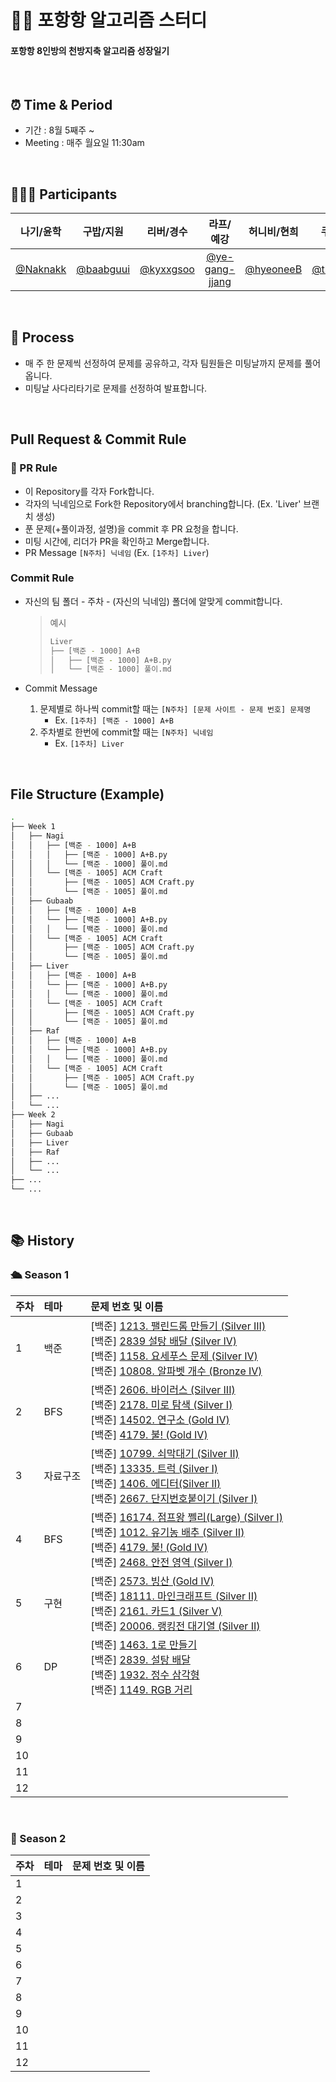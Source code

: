 # 👊🏻 포항항 알고리즘 스터디

#### 포항항 8인방의 천방지축 알고리즘 성장일기

<br/>

## ⏰ Time & Period

- 기간 : 8월 5째주 ~
- Meeting : 매주 월요일 11:30am

<br/>

## 🧑🏻‍💻 Participants

|나기/윤학|구밥/지원|리버/경수|라프/예강|허니비/현희|쿠키/민준|롭/수진|윤/윤기|
|:----:|:----:|:----:|:----:|:----:|:----:|:----:|:----:|
|<a href="https://github.com/Naknakk">@Naknakk</a>|<a href="https://github.com/baabguui">@baabguui</a>|<a href="https://github.com/kyxxgsoo">@kyxxgsoo</a>|<a href="https://github.com/ye-gang-jjang">@ye-gang-jjang</a>|<a href="https://github.com/hyeonheebee">@hyeoneeB</a>|<a href="https://github.com/thinkySide">@thinkySide</a>|<a href="https://github.com/Jinjinjinzin">@Jinjinjinzin</a>|<a href="https://github.com/YunKi-H">@YunKi-H</a>|

<br/>

## 📖 Process
- 매 주 한 문제씩 선정하여 문제를 공유하고, 각자 팀원들은 미팅날까지 문제를 풀어옵니다.
- 미팅날 사다리타기로 문제를 선정하여 발표합니다.

<br/>

## Pull Request & Commit Rule


### 📌 PR Rule

- 이 Repository를 각자 Fork합니다.
- 각자의 닉네임으로 Fork한 Repository에서 branching합니다. (Ex. 'Liver' 브랜치 생성)
- 푼 문제(+풀이과정, 설명)을 commit 후 PR 요청을 합니다.
- 미팅 시간에, 리더가 PR을 확인하고 Merge합니다.
- PR Message
  `[N주차] 닉네임` (Ex. `[1주차] Liver`)

### Commit Rule

- 자신의 팀 폴더 - 주차 - (자신의 닉네임) 폴더에 알맞게 commit합니다.

  > 예시
  >
  > ```bash
  > Liver
  > ├── [백준 - 1000] A+B
  > │   ├── [백준 - 1000] A+B.py
  > │   └── [백준 - 1000] 풀이.md
  > ```

- Commit Message
  1. 문제별로 하나씩 commit할 때는 `[N주차] [문제 사이트 - 문제 번호] 문제명`
     - Ex. `[1주차] [백준 - 1000] A+B`
  2. 주차별로 한번에 commit할 때는 `[N주차] 닉네임`
     - Ex. `[1주차] Liver`

<br />

## File Structure (Example)

```bash
.
├── Week 1
│   ├── Nagi
│   │   ├── [백준 - 1000] A+B
│   │   │   ├── [백준 - 1000] A+B.py
│   │   │   └── [백준 - 1000] 풀이.md
│   │   └── [백준 - 1005] ACM Craft
│   │       ├── [백준 - 1005] ACM Craft.py
│   │       └── [백준 - 1005] 풀이.md
│   ├── Gubaab
│   │   ├── [백준 - 1000] A+B
│   │   └── ├── [백준 - 1000] A+B.py
│   │   │   └── [백준 - 1000] 풀이.md
│   │   └── [백준 - 1005] ACM Craft
│   │       ├── [백준 - 1005] ACM Craft.py
│   │       └── [백준 - 1005] 풀이.md
│   ├── Liver
│   │   ├── [백준 - 1000] A+B
│   │   └── ├── [백준 - 1000] A+B.py
│   │   │   └── [백준 - 1000] 풀이.md
│   │   └── [백준 - 1005] ACM Craft
│   │       ├── [백준 - 1005] ACM Craft.py
│   │       └── [백준 - 1005] 풀이.md
│   ├── Raf
│   │   ├── [백준 - 1000] A+B
│   │   └── ├── [백준 - 1000] A+B.py
│   │   │   └── [백준 - 1000] 풀이.md
│   │   └── [백준 - 1005] ACM Craft
│   │       ├── [백준 - 1005] ACM Craft.py
│   │       └── [백준 - 1005] 풀이.md
│   ├── ...
│   └── ...
├── Week 2
│   ├── Nagi
│   ├── Gubaab
│   ├── Liver
│   ├── Raf
│   ├── ...
│   └── ...
├── ...
└── ...

```

<br/>


## 📚 History
### 🛳️ Season 1
| 주차 | 테마                                                     | 문제 번호 및 이름                                            |
| :--- | :------------------------------------------------------- | :----------------------------------------------------------- |
| 1    | 백준                                                      | [백준] [1213. 팰린드롬 만들기 (Silver III)](https://www.acmicpc.net/problem/1213)<br/> [백준] [2839 설탕 배달 (Silver IV)](https://www.acmicpc.net/problem/2839)<br/> [백준] [1158. 요세푸스 문제 (Silver IV)](https://www.acmicpc.net/problem/1158)<br/> [백준] [10808. 알파벳 개수 (Bronze IV)](https://www.acmicpc.net/problem/10808) |
| 2    | BFS                                                      | [백준] [2606. 바이러스 (Silver III)](https://www.acmicpc.net/problem/2606)<br/> [백준] [2178. 미로 탐색 (Silver I)](https://www.acmicpc.net/problem/2178)<br/> [백준] [14502. 연구소 (Gold IV)](https://www.acmicpc.net/problem/14502)<br/> [백준] [4179. 불! (Gold IV)](https://www.acmicpc.net/problem/4179) |
| 3    | 자료구조                                                   | [백준] [10799. 쇠막대기 (Silver II)](https://www.acmicpc.net/problem/10799)<br/> [백준] [13335. 트럭 (Silver I)](https://www.acmicpc.net/problem/13335)<br/> [백준] [1406. 에디터(Silver II)](https://www.acmicpc.net/problem/1406)<br/> [백준] [2667. 단지번호붙이기 (Silver I)](https://www.acmicpc.net/problem/2667) |
| 4    | BFS                                                      | [백준] [16174. 점프왕 쩰리(Large) (Silver I)](https://www.acmicpc.net/problem/16174)<br/> [백준] [1012. 유기농 배추 (Silver II)](https://www.acmicpc.net/problem/1012)<br/> [백준] [4179. 불! (Gold IV)](https://www.acmicpc.net/problem/4179)<br/> [백준] [2468. 안전 영역 (Silver I)](https://www.acmicpc.net/problem/2468) |
| 5    | 구현                                                      | [백준] [2573. 빙산 (Gold IV)](https://www.acmicpc.net/problem/2573)<br/> [백준] [18111. 마인크래프트 (Silver II)](https://www.acmicpc.net/problem/18111)<br/> [백준] [2161. 카드1 (Silver V)](https://www.acmicpc.net/problem/2161)<br/> [백준] [20006. 랭킹전 대기열 (Silver II)](https://www.acmicpc.net/problem/20006) |
| 6    | DP                                                       | [백준] [1463. 1로 만들기](https://www.acmicpc.net/problem/1463)<br/> [백준] [2839. 설탕 배달](https://www.acmicpc.net/problem/2839)<br/> [백준] [1932. 정수 삼각형](https://www.acmicpc.net/problem/1932)<br/> [백준] [1149. RGB 거리](https://www.acmicpc.net/problem/1149) |
| 7    |                                                          |                                                              |
| 8    |                                                          |                                                              |
| 9    |                                                          |                                                              |
| 10   |                                                          |                                                              |
| 11   |                                                          |                                                              |
| 12   |                                                          |                                                              |

<br/>

### 🌊 Season 2
| 주차 | 테마                                                     | 문제 번호 및 이름                                            |
| :--- | :------------------------------------------------------- | :----------------------------------------------------------- |
| 1    |                                                          |                                                              |
| 2    |                                                          |                                                              |
| 3    |                                                          |                                                              |
| 4    |                                                          |                                                              |
| 5    |                                                          |                                                              |
| 6    |                                                          |                                                              |
| 7    |                                                          |                                                              |
| 8    |                                                          |                                                              |
| 9    |                                                          |                                                              |
| 10   |                                                          |                                                              |
| 11   |                                                          |                                                              |
| 12   |                                                          |                                                              |

